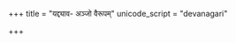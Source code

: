 +++
title = "यद्द्याव- अञ्जो वैरूपम्"
unicode_script = "devanagari"

+++
<div class="js_include" url="/vedAH_sAma/paravastu-saama/devaH/indraH/yad-dyAva-anjo-vairUpam/"  newLevelForH1="1" includeTitle="false"> </div>
